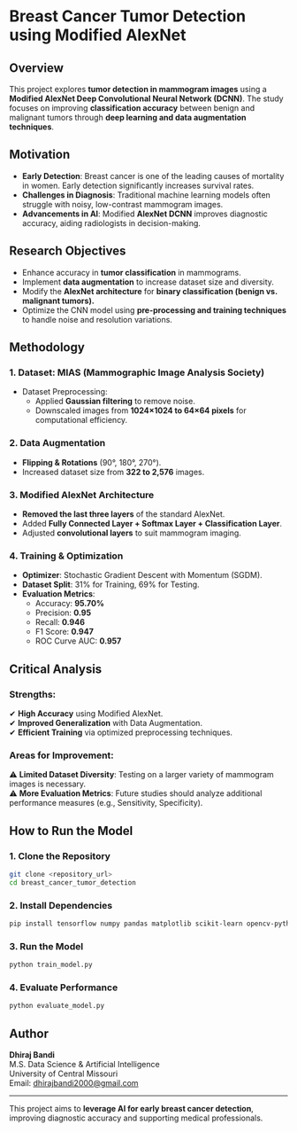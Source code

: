 # Breast Cancer Tumor Detection using Modified AlexNet

## Overview
This project explores **tumor detection in mammogram images** using a **Modified AlexNet Deep Convolutional Neural Network (DCNN)**. The study focuses on improving **classification accuracy** between benign and malignant tumors through **deep learning and data augmentation techniques**.

## Motivation
- **Early Detection**: Breast cancer is one of the leading causes of mortality in women. Early detection significantly increases survival rates.
- **Challenges in Diagnosis**: Traditional machine learning models often struggle with noisy, low-contrast mammogram images.
- **Advancements in AI**: Modified **AlexNet DCNN** improves diagnostic accuracy, aiding radiologists in decision-making.

## Research Objectives
- Enhance accuracy in **tumor classification** in mammograms.
- Implement **data augmentation** to increase dataset size and diversity.
- Modify the **AlexNet architecture** for **binary classification (benign vs. malignant tumors).**
- Optimize the CNN model using **pre-processing and training techniques** to handle noise and resolution variations.

## Methodology

### 1. **Dataset**: MIAS (Mammographic Image Analysis Society)
- Dataset Preprocessing:
  - Applied **Gaussian filtering** to remove noise.
  - Downscaled images from **1024×1024 to 64×64 pixels** for computational efficiency.

### 2. **Data Augmentation**
- **Flipping & Rotations** (90°, 180°, 270°).
- Increased dataset size from **322 to 2,576** images.

### 3. **Modified AlexNet Architecture**
- **Removed the last three layers** of the standard AlexNet.
- Added **Fully Connected Layer + Softmax Layer + Classification Layer**.
- Adjusted **convolutional layers** to suit mammogram imaging.

### 4. **Training & Optimization**
- **Optimizer**: Stochastic Gradient Descent with Momentum (SGDM).
- **Dataset Split**: 31% for Training, 69% for Testing.
- **Evaluation Metrics**:
  - Accuracy: **95.70%**
  - Precision: **0.95**
  - Recall: **0.946**
  - F1 Score: **0.947**
  - ROC Curve AUC: **0.957**

## Critical Analysis
### Strengths:
✔ **High Accuracy** using Modified AlexNet.  
✔ **Improved Generalization** with Data Augmentation.  
✔ **Efficient Training** via optimized preprocessing techniques.  

### Areas for Improvement:
⚠ **Limited Dataset Diversity**: Testing on a larger variety of mammogram images is necessary.  
⚠ **More Evaluation Metrics**: Future studies should analyze additional performance measures (e.g., Sensitivity, Specificity).  

## How to Run the Model

### 1. Clone the Repository
```bash
git clone <repository_url>
cd breast_cancer_tumor_detection
```

### 2. Install Dependencies
```bash
pip install tensorflow numpy pandas matplotlib scikit-learn opencv-python
```

### 3. Run the Model
```bash
python train_model.py
```

### 4. Evaluate Performance
```bash
python evaluate_model.py
```

## Author
**Dhiraj Bandi**  
M.S. Data Science & Artificial Intelligence  
University of Central Missouri  
Email: dhirajbandi2000@gmail.com  

---
This project aims to **leverage AI for early breast cancer detection**, improving diagnostic accuracy and supporting medical professionals.
